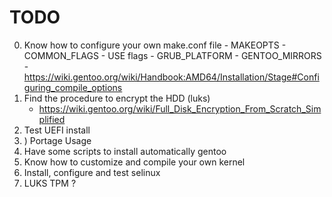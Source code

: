 # TODO
0) Know how to configure your own make.conf file
        - MAKEOPTS
        - COMMON_FLAGS
        - USE flags
        - GRUB_PLATFORM
        - GENTOO_MIRRORS
        - https://wiki.gentoo.org/wiki/Handbook:AMD64/Installation/Stage#Configuring_compile_options
1) Find the  procedure to encrypt the HDD (luks)
	- https://wiki.gentoo.org/wiki/Full_Disk_Encryption_From_Scratch_Simplified
2) Test UEFI install
3) ) Portage Usage
4) Have some scripts to install automatically gentoo
5) Know how to customize and compile your own kernel
6) Install, configure and test selinux
7) LUKS TPM ?
